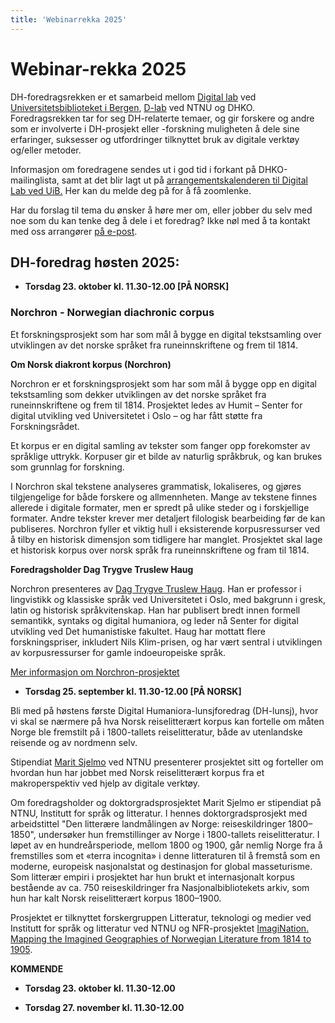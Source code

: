 ```yaml
---
title: 'Webinarrekka 2025'
---
```


# **Webinar-rekka 2025**

DH-foredragsrekken er et samarbeid mellom [Digital lab](https://www.uib.no/digitallab) ved [Universitetsbiblioteket i Bergen](https://www.uib.no/ub), [D-lab](https://www.ntnu.no/ub/d-lab) ved NTNU og DHKO. Foredragsrekken tar for seg DH-relaterte temaer, og gir forskere og andre som er involverte i DH-prosjekt eller -forskning muligheten å dele sine erfaringer, suksesser og utfordringer tilknyttet bruk av digitale verktøy og/eller metoder.

Informasjon om foredragene sendes ut i god tid i forkant på DHKO-mailinglista, samt at det blir lagt ut på [arrangementskalenderen til Digital Lab ved UiB.](https://www.uib.no/digitallab/kalender) Her kan du melde deg på for å få zoomlenke. 

Har du forslag til tema du ønsker å høre mer om, eller jobber du selv med noe som du kan tenke deg å dele i et foredrag? Ikke nøl med å ta kontakt med oss arrangører [på e-post](mailto:emma.aadland@uib.no).

## DH-foredrag høsten 2025:

- **Torsdag 23. oktober kl. 11.30-12.00 [PÅ NORSK]**

### Norchron - Norwegian diachronic corpus

Et forskningsprosjekt som har som mål å bygge en digital tekstsamling over utviklingen av det norske språket fra runeinnskriftene og frem til 1814.

****Om Norsk diakront korpus (Norchron)**** 

Norchron er et forskningsprosjekt som har som mål å bygge opp en digital tekstsamling som dekker utviklingen av det norske språket fra runeinnskriftene og frem til 1814. Prosjektet ledes av Humit – Senter for digital utvikling ved Universitetet i Oslo – og har fått støtte fra Forskningsrådet.

Et korpus er en digital samling av tekster som fanger opp forekomster av språklige uttrykk. Korpuser gir et bilde av naturlig språkbruk, og kan brukes som grunnlag for forskning. 

I Norchron skal tekstene analyseres grammatisk, lokaliseres, og gjøres tilgjengelige for både forskere og allmennheten. Mange av tekstene finnes allerede i digitale formater, men er spredt på ulike steder og i forskjellige formater. Andre tekster krever mer detaljert filologisk bearbeiding før de kan publiseres. Norchron fyller et viktig hull i eksisterende korpusressurser ved å tilby en historisk dimensjon som tidligere har manglet. Prosjektet skal lage et historisk korpus over norsk språk fra runeinnskriftene og fram til 1814.

****Foredragsholder Dag Trygve Truslew Haug****

Norchron presenteres av [Dag Trygve Truslew Haug](https://www.hf.uio.no/ifikk/personer/vit/klassiske-sprak/fast/daghaug/index.html). Han  er professor i lingvistikk og klassiske språk ved Universitetet i Oslo, med bakgrunn i gresk, latin og historisk språkvitenskap. Han har publisert bredt innen formell semantikk, syntaks og digital humaniora, og leder nå Senter for digital utvikling ved Det humanistiske fakultet. Haug har mottatt flere forskningspriser, inkludert Nils Klim-prisen, og har vært sentral i utviklingen av korpusressurser for gamle indoeuropeiske språk.

[Mer informasjon om Norchron-prosjektet](https://www.hf.uio.no/om/aktuelt/aktuelle-saker/2024/stotte-til-humits-nye-sprakprosjekt.html)

- **Torsdag 25. september kl. 11.30-12.00 [PÅ NORSK]**

Bli med på høstens første Digital Humaniora-lunsjforedrag (DH-lunsj), hvor vi skal se nærmere på hva Norsk reiselitterært korpus kan fortelle om måten Norge ble fremstilt på i 1800-tallets reiselitteratur, både av utenlandske reisende og av nordmenn selv.
  
Stipendiat [Marit Sjelmo](https://www.ntnu.no/ansatte/marit.sjelmo) ved NTNU presenterer prosjektet sitt og forteller om hvordan hun har jobbet med Norsk reiselitterært korpus fra et makroperspektiv ved hjelp av digitale verktøy.

Om foredragsholder og doktorgradsprosjektet
Marit Sjelmo er stipendiat på NTNU, Institutt for språk og litteratur. I hennes doktorgradsprosjekt med arbeidstittel "Den litterære landmålingen av Norge: reiseskildringer 1800–1850", undersøker hun fremstillinger av Norge i 1800-tallets reiselitteratur. I løpet av en hundreårsperiode, mellom 1800 og 1900, går nemlig Norge fra å fremstilles som et «terra incognita» i denne litteraturen til å fremstå som en moderne, europeisk nasjonalstat og destinasjon for global masseturisme. Som litterær empiri i prosjektet har hun brukt et internasjonalt korpus bestående av ca. 750 reiseskildringer fra Nasjonalbibliotekets arkiv, som hun har kalt Norsk reiselitterært korpus 1800–1900.

Prosjektet er tilknyttet forskergruppen Litteratur, teknologi og medier ved Institutt for språk og litteratur ved NTNU og NFR-prosjektet [ImagiNation. Mapping the Imagined Geographies of Norwegian Literature from 1814 to 1905](https://prosjektbanken.forskningsradet.no/project/FORISS/314605?Kilde=FORISS&distribution=Ar&chart=bar&calcType=funding&Sprak=no&sortBy=score&sortOrder=desc&resultCount=30&offset=0&Fritekst=imagination).

**KOMMENDE**

- **Torsdag 23. oktober kl. 11.30-12.00**

- **Torsdag 27. november kl. 11.30-12.00**
